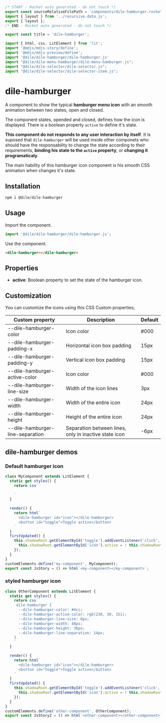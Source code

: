 ```js server
/* START - Rocket auto generated - do not touch */
export const sourceRelativeFilePath = 'components/dile-hamburger.rocket.md';
import { layout } from '../recursive.data.js';
export { layout };
/* END - Rocket auto generated - do not touch */

export const title = 'dile-hamburger';
```

```js script
import { html, css, LitElement } from 'lit'; 
import '@mdjs/mdjs-story/define';
import '@mdjs/mdjs-preview/define';
import '@dile/dile-hamburger/dile-hamburger.js'
import "@dile/dile-menu-hamburger/dile-menu-hamburger.js";
import "@dile/dile-selector/dile-selector.js";
import "@dile/dile-selector/dile-selector-item.js";
```

# dile-hamburger

A component to show the typical **hamburger menu icon** with an smooth animation between two states, open and closed. 

The component states, opended and closed, defines how the icon is displayed. There is a boolean property ```active``` to define it's state. 

**This component do not responds to any user interaction by itself**. It is suposed that  ```dile-hamburger``` will be used inside other componets who should have the responsability to change the state according to their requirements, **binding his state to the ```active``` property**, or **changing it programaticaly**.

The main hability of this hamburger icon component is his smooth CSS animation when changes it's state. 

## Installation

```bash
npm i @dile/dile-hamburger
```

## Usage

Import the component.

```javascript
import '@dile/dile-hamburger/dile-hamburger.js';
```

Use the component.

```html
<dile-hamburger></dile-hamburger>
```

## Properties

- **active**: Boolean property to set the state of the hamburger icon.

## Customization

You can customize the icons using this CSS Custom properties;

Custom property | Description | Default
----------------|-------------|---------
--dile-hamburger-color | Icon color | #000
--dile-hamburger-padding-x | Horizontal icon box padding  | 15px
--dile-hamburger-padding-y | Vertical icon box padding  | 15px
--dile-hamburger-active-color | Icon color | #000
--dile-hamburger-line-size | Width of the icon lines | 3px
--dile-hamburger-width | Width of the entire icon | 24px
--dile-hamburger-height | Height of the entire icon | 24px
--dile-hamburger-line-separation | Separation between lines, only in inactive state icon | -6px

## dile-hamburger demos

### Default hamburger icon

```js preview-story
class MyComponent extends LitElement {
  static get styles() {
    return css`
     
    `
  }

  render() {
    return html`
      <dile-hamburger id="icon"></dile-hamburger>
      <button id="toggle">Toggle active</button>
    `
  }
  firstUpdated() {
    this.shadowRoot.getElementById('toggle').addEventListener('click', () => {
      this.shadowRoot.getElementById('icon').active = ! this.shadowRoot.getElementById('icon').active;
    });
  }
}
customElements.define('my-component', MyComponent);
export const JsStory = () => html`<my-component></my-component>`;
```

### styled hamburger icon

```js preview-story
class OtherComponent extends LitElement {
  static get styles() {
    return css`
     dile-hamburger {
      --dile-hamburger-color: #4cc;
      --dile-hamburger-active-color: rgb(238, 30, 151);
      --dile-hamburger-line-size: 6px;
      --dile-hamburger-width: 48px;
      --dile-hamburger-height: 36px;
      --dile-hamburger-line-separation: 14px; 
    }
    `
  }

  render() {
    return html`
      <dile-hamburger id="icon"></dile-hamburger>
      <button id="toggle">Toggle active</button>
    `
  }
  firstUpdated() {
    this.shadowRoot.getElementById('toggle').addEventListener('click', () => {
      this.shadowRoot.getElementById('icon').active = ! this.shadowRoot.getElementById('icon').active;
    });
  }
}
customElements.define('other-component', OtherComponent);
export const JsStory2 = () => html`<other-component></other-component>`;
```